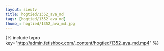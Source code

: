 ```yaml
--- 
layout: sieutv
title: hogtied/1352_ava_md
tags: [hogtied/1352_ava_md]
thumb_: hogtied/1352_ava_md.jpg
---
```

{% include tvpro key="http://admin.fetishbox.com/_content/hogtied/1352_ava_md.mp4" %} 
